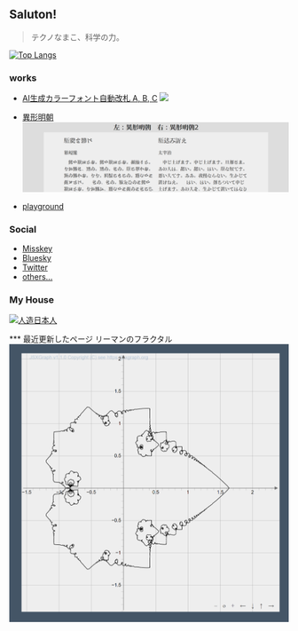 ## Saluton!
> テクノなまこ、科学の力。

[![Top Langs](https://github-readme-stats.vercel.app/api/top-langs/?username=Mikanixonable&theme=github_dark&layout=compact
)](https://github.com/anuraghazra/github-readme-stats)


### works
- [AI生成カラーフォント自動改札 A, B, C](https://github.com/Mikanixonable/IgyouMincho/tree/main/ttf/color)
![](1.gif)

- [異形明朝](https://github.com/Mikanixonable/IgyouMincho/tree/main/ttf/IgyouMincho)
![](2.png)
- [playground](https://mikanixonable.github.io/18)

### Social
- [Misskey](https://misskey.io/@Mikanixonable)
- [Bluesky](https://bsky.app/profile/mikanixonable.bsky.social)
- [Twitter](https://twitter.com/Mikanixonable)
- [others...](https://bento.me/miku)

### My House
[![人造日本人](https://mikanixonable.github.io/banner.png)](https://mikanixonable.github.io/)

*** 最近更新したページ
リーマンのフラクタル
[![82](1.png)](https://mikanixonable.github.io/82)

<!--
**Mikanixonable/Mikanixonable** is a ✨ _special_ ✨ repository because its `README.md` (this file) appears on your GitHub profile.

Here are some ideas to get you started:

- 🔭 I’m currently working on ...
- 🌱 I’m currently learning ...
- 👯 I’m looking to collaborate on ...
- 🤔 I’m looking for help with ...
- 💬 Ask me about ...
- 📫 How to reach me: ...
- 😄 Pronouns: ...
- ⚡ Fun fact: ...
-->
